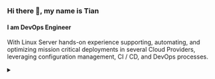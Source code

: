 ### Hi there 👋, my name is Tian
#### I am DevOps Engineer
With Linux Server hands-on experience supporting, automating, and optimizing mission critical deployments in several Cloud Providers, leveraging configuration management, CI / CD, and DevOps processes.

<details>
  <summary></summary>
  
**TECH STACK** 

<img src='https://cdn.jsdelivr.net/npm/simple-icons@3.0.1/icons/amazonaws.svg' alt='amazonaws' height='40'>
<img src='https://cdn.jsdelivr.net/npm/simple-icons@3.0.1/icons/digitalocean.svg' alt='digitalocean' height='40'>
<img src='https://cdn.jsdelivr.net/npm/simple-icons@3.0.1/icons/googlecloud.svg' alt='googlecloud' height='40'>
<img src='https://cdn.jsdelivr.net/npm/simple-icons/icons/alibabacloud.svg' alt='alibaba' height='40'> 
<img src='https://cdn.jsdelivr.net/npm/simple-icons@3.0.1/icons/docker.svg' alt='docker' height='40'>
<img src='https://cdn.jsdelivr.net/npm/simple-icons@3.0.1/icons/kubernetes.svg' alt='kubernetes' height='40'><br>
<img src='https://cdn.jsdelivr.net/npm/simple-icons@3.0.1/icons/ubuntu.svg' alt='ubuntu' height='40'>
<img src='https://cdn.jsdelivr.net/npm/simple-icons@3.0.1/icons/debian.svg' alt='debian' height='40'>
<img src='https://cdn.jsdelivr.net/npm/simple-icons@3.0.1/icons/centos.svg' alt='centos' height='40'>
<img src='https://cdn.jsdelivr.net/npm/simple-icons@3.0.1/icons/redhat.svg' alt='redhat' height='40'>
<img src='https://cdn.jsdelivr.net/npm/simple-icons@3.0.1/icons/nginx.svg' alt='nginx' height='40'>
<img src='https://cdn.jsdelivr.net/npm/simple-icons@3.0.1/icons/apache.svg' alt='apache' height='40'> <br>
<img src='https://cdn.jsdelivr.net/npm/simple-icons@3.0.1/icons/postgresql.svg' alt='postgresql' height='40'>
<img src='https://cdn.jsdelivr.net/npm/simple-icons@3.0.1/icons/mysql.svg' alt='mysql' height='40'>
<img src='https://cdn.jsdelivr.net/npm/simple-icons@3.0.1/icons/ansible.svg' alt='ansible' height='40'>
<img src='https://cdn.jsdelivr.net/npm/simple-icons@3.0.1/icons/jenkins.svg' alt='jenkins' height='40'>
<img src='https://cdn.jsdelivr.net/npm/simple-icons@3.0.1/icons/gnubash.svg' alt='gnubash' height='40'>
<img src='https://cdn.jsdelivr.net/npm/simple-icons@3.0.1/icons/git.svg' alt='git' height='40'> <br>
<img src='https://cdn.jsdelivr.net/npm/simple-icons/icons/python.svg' alt='python' height='40'>
<img src='https://cdn.jsdelivr.net/npm/simple-icons@3.0.1/icons/groovy.svg' alt='groovy' height='40'>
<img src='https://cdn.jsdelivr.net/npm/simple-icons@3.0.1/icons/prometheus.svg' alt='prometheus' height='40'>
<img src='https://cdn.jsdelivr.net/npm/simple-icons@3.0.1/icons/grafana.svg' alt='grafana' height='40'>
<img src='https://cdn.jsdelivr.net/npm/simple-icons@3.0.1/icons/newrelic.svg' alt='newrelic' height='40'>
<img src='https://cdn.jsdelivr.net/npm/simple-icons@3.0.1/icons/datadog.svg' alt='datadog' height='40'>
<br>
<br>
- 🌱 I’m currently learning some advanced cloud scalability. 
- :laughing: Pronouns: English & Indonesian Native Speaker.
- :mailbox_with_mail: Ask me about anything: tianputra33@yahoo.com
- :shipit: Fun fact: coffee person.

**You Can Find Me on :**
[<img src='https://cdn.jsdelivr.net/npm/simple-icons@3.0.1/icons/github.svg' alt='github' height='20'>](https://github.com/peruvianskies)  [<img src='https://cdn.jsdelivr.net/npm/simple-icons@3.0.1/icons/linkedin.svg' alt='linkedin' height='20'>](https://www.linkedin.com/in/tian-putra-nuhcahya/) [<img src='https://cdn.jsdelivr.net/npm/simple-icons@3.0.1/icons/telegram.svg' alt='telegram' height='20'>](https://t.me/Tianputra) 

[![Top Langs](https://github-readme-stats.vercel.app/api/top-langs/?username=peruvianskies)](https://github.com/anuraghazra/github-readme-stats)

*Tell me and I forget, Teach me and I remember, Involve me and I learn. - Benjamin Franklin*
</details>

